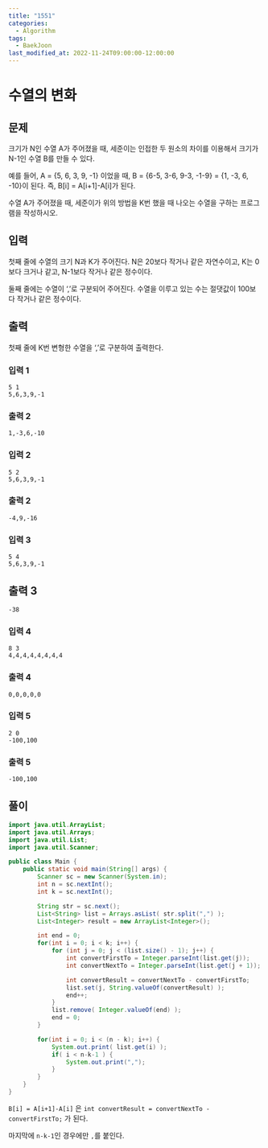 ```yaml
---
title: "1551"
categories:
  - Algorithm
tags:
  - BaekJoon
last_modified_at: 2022-11-24T09:00:00-12:00:00
---
```


# 수열의 변화

## 문제

크기가 N인 수열 A가 주어졌을 때, 세준이는 인접한 두 원소의 차이를 이용해서 크기가 N-1인 수열 B를 만들 수 있다.

예를 들어, A = {5, 6, 3, 9, -1} 이었을 때, B = {6-5, 3-6, 9-3, -1-9} = {1, -3, 6, -10}이 된다. 즉, B[i] = A[i+1]-A[i]가 된다.

수열 A가 주어졌을 때, 세준이가 위의 방법을 K번 했을 때 나오는 수열을 구하는 프로그램을 작성하시오.

## 입력

첫째 줄에 수열의 크기 N과 K가 주어진다. N은 20보다 작거나 같은 자연수이고, K는 0보다 크거나 같고, N-1보다 작거나 같은 정수이다. 

둘째 줄에는 수열이 ‘,’로 구분되어 주어진다. 수열을 이루고 있는 수는 절댓값이 100보다 작거나 같은 정수이다.

## 출력

첫째 줄에 K번 변형한 수열을 ‘,’로 구분하여 출력한다.

### 입력 1
```
5 1
5,6,3,9,-1
```

### 출력 2
```
1,-3,6,-10
```

### 입력 2 
```
5 2
5,6,3,9,-1
```

### 출력 2
```
-4,9,-16
```

### 입력 3 
```
5 4
5,6,3,9,-1
```

## 출력 3 
```
-38
```

### 입력 4 
```
8 3
4,4,4,4,4,4,4,4
```

### 출력 4 
```
0,0,0,0,0
```

### 입력 5 
```
2 0
-100,100
```

### 출력 5 
```
-100,100
```

## 풀이
```java
import java.util.ArrayList;
import java.util.Arrays;
import java.util.List;
import java.util.Scanner;

public class Main {
    public static void main(String[] args) {
        Scanner sc = new Scanner(System.in);
        int n = sc.nextInt();
        int k = sc.nextInt();

        String str = sc.next();
        List<String> list = Arrays.asList( str.split(",") );
        List<Integer> result = new ArrayList<Integer>();

        int end = 0;
        for(int i = 0; i < k; i++) {
            for (int j = 0; j < (list.size() - 1); j++) {
                int convertFirstTo = Integer.parseInt(list.get(j));
                int convertNextTo = Integer.parseInt(list.get(j + 1));

                int convertResult = convertNextTo - convertFirstTo;
                list.set(j, String.valueOf(convertResult) );
                end++;
            }
            list.remove( Integer.valueOf(end) );
            end = 0;
        }

        for(int i = 0; i < (n - k); i++) {
            System.out.print( list.get(i) );
            if( i < n-k-1 ) {
                System.out.print(",");
            }
        }
    }
}

```

`B[i] = A[i+1]-A[i]` 은 `int convertResult = convertNextTo - convertFirstTo;` 가 된다.

마지막에 `n-k-1`인 경우에만 `,`를 붙인다.